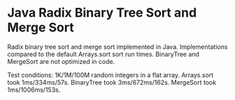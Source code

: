 # Java Radix Binary Tree Sort and Merge Sort
Radix binary tree sort and merge sort implemented in Java.
Implementations compared to the default Arrays.sort sort run times.
BinaryTree and MergeSort are not optimized in code.

Test conditions: 1K/1M/100M random integers in a flat array.
Arrays.sort took 1ms/334ms/57s.
BinaryTree took 3ms/672ms/162s.
MergeSort took 1ms/1006ms/153s.
